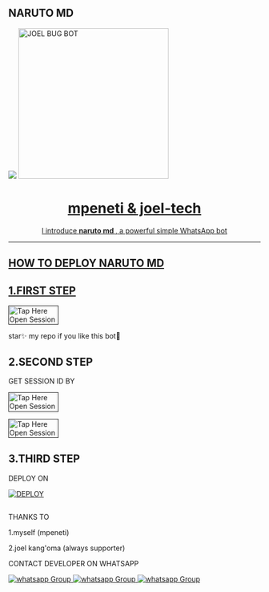 ##  NARUTO MD
 <a href="https://github.com/DenverCoder1/readme-typing-svg"><img src="https://readme-typing-svg.herokuapp.com?font=Time+New+Roman&color=red&size=25&center=true&vCenter=true&width=600&height=100&lines=Am+naruto+md+Created+by+mpeneti_.&heart;++;Self-taught+Back-Created+By,;Ibrahim+Adams+Am+The,;Best+Is+Bot+For+You+To,;Deploy..<3"></a>
 <a href="https://whatsapp.com/channel/0029Vade9VgD38CPEnxfYF0M">
 <img alt="JOEL BUG BOT" height="300" src="https://telegra.ph/file/4ef1f9946b51f95efd26b.jpg">
  
<h1 align="center"> mpeneti & joel-tech  </h1> 
<p align="center">l introduce <b>naruto md </b>, a powerful simple WhatsApp bot </p>


    
 
 



---





## HOW TO DEPLOY NARUTO MD


## 1.FIRST STEP 


<a href=""><img title="Tap Here Open Session Site" src="https://img.shields.io/badge/FORK THIS REPO-h?color=red&style=for-the-badge&logo=msi" width="100" height="38.45"/></a></p>

star✨ my repo if you like this bot🤖


## 2.SECOND STEP 


 GET SESSION ID BY
 

<a href=""><img title="Tap Here Open Session Site" src="https://img.shields.io/badge/QR CODE-h?color=red&style=for-the-badge&logo=msi" width="100" height="38.45"/></a></p>

 

<a href=""><img title="Tap Here Open Session Site" src="https://img.shields.io/badge/PAIRING CODE-h?color=red&style=for-the-badge&logo=msi" width="100" height="38.45"/></a></p>


## 3.THIRD STEP 


DEPLOY ON 

<a
      href='' target="_blank"><img alt='DEPLOY' src='https://img.shields.io/badge/-HEROKU-purple?style=for-the-badge&logo=heroku&logoColor=white'/></a>

##





THANKS TO 

1.myself (mpeneti)



2.joel kang'oma (always supporter)




CONTACT DEVELOPER ON WHATSAPP 

<a href="https://wa.me/263789660160" target="_blank">
    <img alt="whatsapp Group" src="https://img.shields.io/badge/  fiest    developer -25D366?style=for-the-badge&logo=whatsapp&logoColor=white" />





 <a href="https://wa.me/255714595078" target="_blank">
    <img alt="whatsapp Group" src="https://img.shields.io/badge/ second developer -25D366?style=for-the-badge&logo=whatsapp&logoColor=white" />


  
 
<a href="https://whatsapp.com/channel/0029VaZpBvk17EmqqDyMrG2i" target="_blank">
    <img alt="whatsapp Group" src="https://img.shields.io/badge/ JOEL  MD   CHANNEL -25D366?style=for-the-badge&logo=whatsapp&logoColor=white" />
 


     

